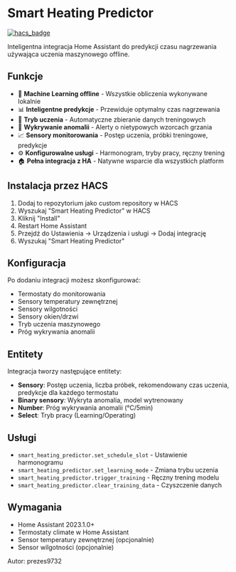 # Smart Heating Predictor

[![hacs_badge](https://img.shields.io/badge/HACS-Custom-orange.svg)](https://github.com/custom-components/hacs)

Inteligentna integracja Home Assistant do predykcji czasu nagrzewania używająca uczenia maszynowego offline.

## Funkcje

- 🤖 **Machine Learning offline** - Wszystkie obliczenia wykonywane lokalnie
- 📊 **Inteligentne predykcje** - Przewiduje optymalny czas nagrzewania
- 🔄 **Tryb uczenia** - Automatyczne zbieranie danych treningowych
- 🚨 **Wykrywanie anomalii** - Alerty o nietypowych wzorcach grzania
- 📈 **Sensory monitorowania** - Postęp uczenia, próbki treningowe, predykcje
- ⚙️ **Konfigurowalne usługi** - Harmonogram, tryby pracy, ręczny trening
- 🏠 **Pełna integracja z HA** - Natywne wsparcie dla wszystkich platform

## Instalacja przez HACS

1. Dodaj to repozytorium jako custom repository w HACS
2. Wyszukaj "Smart Heating Predictor" w HACS
3. Kliknij "Install"
4. Restart Home Assistant
5. Przejdź do Ustawienia → Urządzenia i usługi → Dodaj integrację
6. Wyszukaj "Smart Heating Predictor"

## Konfiguracja

Po dodaniu integracji możesz skonfigurować:
- Termostaty do monitorowania
- Sensory temperatury zewnętrznej
- Sensory wilgotności
- Sensory okien/drzwi
- Tryb uczenia maszynowego
- Próg wykrywania anomalii

## Entitety

Integracja tworzy następujące entitety:
- **Sensory**: Postęp uczenia, liczba próbek, rekomendowany czas uczenia, predykcje dla każdego termostatu
- **Binary sensory**: Wykryta anomalia, model wytrenowany
- **Number**: Próg wykrywania anomalii (°C/5min)
- **Select**: Tryb pracy (Learning/Operating)

## Usługi

- `smart_heating_predictor.set_schedule_slot` - Ustawienie harmonogramu
- `smart_heating_predictor.set_learning_mode` - Zmiana trybu uczenia
- `smart_heating_predictor.trigger_training` - Ręczny trening modelu
- `smart_heating_predictor.clear_training_data` - Czyszczenie danych

## Wymagania

- Home Assistant 2023.1.0+
- Termostaty climate w Home Assistant
- Sensor temperatury zewnętrznej (opcjonalnie)
- Sensor wilgotności (opcjonalnie)

Autor: prezes9732
